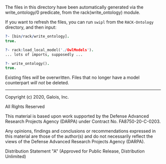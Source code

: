 The files in this directory have been automatically generated via the
write_ontology/0 predicate, from the rack(write_ontology) module.

If you want to refresh the files, you can run `swipl` from the `RACK-Ontology`
directory, and then input:

```prolog
?- [bin/rack/write_ontology].
true.

?- rack:load_local_model('./OwlModels').
... lots of imports, supposedly ...

?- write_ontology().
true.
```

Existing files *will* be overwritten.  Files that no longer have a model
counterpart *will not* be deleted.

---
Copyright (c) 2020, Galois, Inc.

All Rights Reserved

This material is based upon work supported by the Defense Advanced Research Projects Agency (DARPA) under Contract No. FA8750-20-C-0203.

Any opinions, findings and conclusions or recommendations expressed in this material are those of the author(s) and do not necessarily reflect the views of the Defense Advanced Research Projects Agency (DARPA).

Distribution Statement "A" (Approved for Public Release, Distribution Unlimited)
